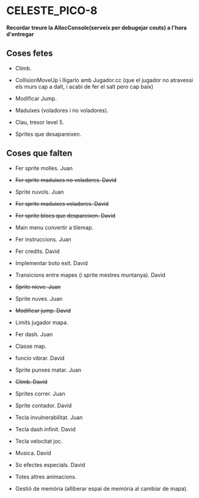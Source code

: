 # CELESTE_PICO-8

<b>Recordar treure la AllocConsole(serveix per debugejar couts) a l'hora d'entregar</b>

## Coses fetes

- Climb. 

- CollisionMoveUp i lligarlo amb Jugador.cc (que el jugador no atravessi els murs cap a dalt, i acabi de fer el salt pero cap baix)

- Modificar Jump. 

- Maduixes (voladores i no voladores). 

- Clau, tresor level 5. 

- Sprites que desapareixen. 

## Coses que falten

- Fer sprite molles. Juan

- <del>Fer sprite maduixes no voladores. David</del>

- Sprite nuvols.            Juan

- <del>Fer sprite maduixes voladores. David</del>

- <del>Fer sprite blocs que despareixen. David</del>

- Main menu convertir a tilemap. 

- Fer instruccions.         Juan

- Fer credits.              David

- Implementar boto exit. David

- Transicions entre mapes (i sprite mestres muntanya). David

- <del>Sprite nieve. Juan</del>

- Sprite nuves. Juan

- <del>Modificar jump. David</del>

- Limits jugador mapa. 

- Fer dash. Juan

- Classe map. 

- funcio vibrar. David

- Sprite punxes matar. Juan

- <del>Climb. David</del>

- Sprites correr. Juan

- Sprite contador. David

- Tecla invulnerabilitat. Juan

- Tecla dash infinit. David

- Tecla velocitat joc. 

- Musica.       David

- So efectes especials. David

- Totes altres animacions. 

- Gestió de memòria (alliberar espai de memòria al cambiar de mapa). 
